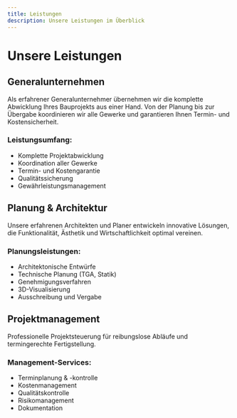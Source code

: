 ```yaml
---
title: Leistungen
description: Unsere Leistungen im Überblick
---
```


# Unsere Leistungen

## Generalunternehmen

Als erfahrener Generalunternehmer übernehmen wir die komplette Abwicklung Ihres Bauprojekts aus einer Hand. Von der Planung bis zur Übergabe koordinieren wir alle Gewerke und garantieren Ihnen Termin- und Kostensicherheit.

### Leistungsumfang:

- Komplette Projektabwicklung
- Koordination aller Gewerke
- Termin- und Kostengarantie
- Qualitätssicherung
- Gewährleistungsmanagement

## Planung & Architektur

Unsere erfahrenen Architekten und Planer entwickeln innovative Lösungen, die Funktionalität, Ästhetik und Wirtschaftlichkeit optimal vereinen.

### Planungsleistungen:

- Architektonische Entwürfe
- Technische Planung (TGA, Statik)
- Genehmigungsverfahren
- 3D-Visualisierung
- Ausschreibung und Vergabe

## Projektmanagement

Professionelle Projektsteuerung für reibungslose Abläufe und termingerechte Fertigstellung.

### Management-Services:

- Terminplanung & -kontrolle
- Kostenmanagement
- Qualitätskontrolle
- Risikomanagement
- Dokumentation
